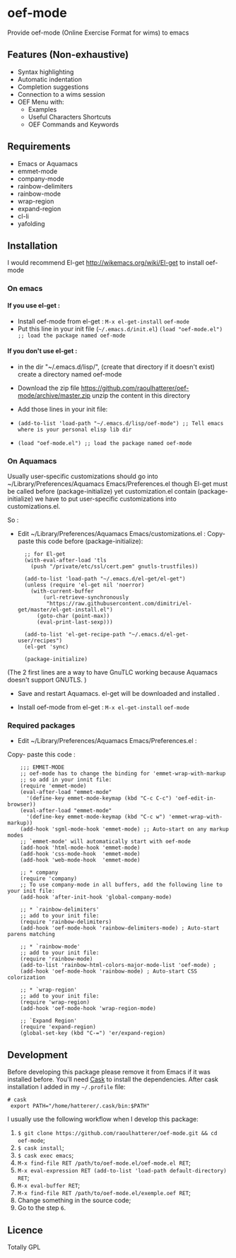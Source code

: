 

# oef-mode
Provide oef-mode (Online Exercise Format for wims) to emacs  

## Features (Non-exhaustive)
* Syntax highlighting 
* Automatic indentation
* Completion suggestions
* Connection to a wims session
* OEF Menu with:
    - Examples
    - Useful Characters Shortcuts
    - OEF Commands and Keywords
 
## Requirements
- Emacs or Aquamacs
- emmet-mode
- company-mode
- rainbow-delimiters
- rainbow-mode
- wrap-region
- expand-region
- cl-li
- yafolding

## Installation
I would recommend El-get http://wikemacs.org/wiki/El-get to install oef-mode


### On emacs


#### If you use el-get :

- Install oef-mode from el-get : `M-x el-get-install` `oef-mode`
- Put this line in your init file (`~/.emacs.d/init.el`)
`(load "oef-mode.el") ;; load the package named oef-mode`

#### If you don't use el-get :
-  in the dir "~/.emacs.d/lisp/", (create that directory if it doesn't exist) create  a directory named oef-mode
- Download the zip file https://github.com/raoulhatterer/oef-mode/archive/master.zip unzip the content in this directory
- Add those lines in your init file:
 - `(add-to-list 'load-path "~/.emacs.d/lisp/oef-mode") ;; Tell emacs where is your personal elisp lib dir`

 - `(load "oef-mode.el") ;; load the package named oef-mode`



### On Aquamacs

Usually user-specific customizations should go into ~/Library/Preferences/Aquamacs Emacs/Preferences.el
though El-get must be called before (package-initialize) yet customization.el contain (package-initialize)
we have to put user-specific customizations into customizations.el.

So :

- Edit  ~/Library/Preferences/Aquamacs Emacs/customizations.el  : 
Copy- paste this code before (package-initialize):

        ;; for El-get
        (with-eval-after-load 'tls
          (push "/private/etc/ssl/cert.pem" gnutls-trustfiles))
        
        (add-to-list 'load-path "~/.emacs.d/el-get/el-get")
        (unless (require 'el-get nil 'noerror)
          (with-current-buffer
              (url-retrieve-synchronously
               "https://raw.githubusercontent.com/dimitri/el-get/master/el-get-install.el")
            (goto-char (point-max))
            (eval-print-last-sexp)))
        
        (add-to-list 'el-get-recipe-path "~/.emacs.d/el-get-user/recipes")
        (el-get 'sync)
        
        (package-initialize)

(The 2 first lines are a way to have GnuTLC working because Aquamacs doesn't support GNUTLS. )

- Save and restart Aquamacs. el-get will be downloaded and installed .

- Install oef-mode from el-get : `M-x el-get-install` `oef-mode`


### Required packages

- Edit  ~/Library/Preferences/Aquamacs Emacs/Preferences.el  : 

Copy- paste this code :


        ;;; EMMET-MODE
        ;; oef-mode has to change the binding for 'emmet-wrap-with-markup
        ;; so add in your innit file:
        (require 'emmet-mode)
        (eval-after-load "emmet-mode"
          '(define-key emmet-mode-keymap (kbd "C-c C-c") 'oef-edit-in-browser))
        (eval-after-load "emmet-mode"
          '(define-key emmet-mode-keymap (kbd "C-c w") 'emmet-wrap-with-markup))
        (add-hook 'sgml-mode-hook 'emmet-mode) ;; Auto-start on any markup modes
        ;; `emmet-mode' will automatically start with oef-mode
        (add-hook 'html-mode-hook 'emmet-mode)
        (add-hook 'css-mode-hook  'emmet-mode)
        (add-hook 'web-mode-hook  'emmet-mode)

        ;; * company
        (require 'company)
        ;; To use company-mode in all buffers, add the following line to your init file:
        (add-hook 'after-init-hook 'global-company-mode)

        ;; * `rainbow-delimiters'
        ;; add to your init file:
        (require 'rainbow-delimiters)
        (add-hook 'oef-mode-hook 'rainbow-delimiters-mode) ; Auto-start parens matching

        ;; * `rainbow-mode'
        ;; add to your init file:
        (require 'rainbow-mode)
        (add-to-list 'rainbow-html-colors-major-mode-list 'oef-mode) ; 
        (add-hook 'oef-mode-hook 'rainbow-mode) ; Auto-start CSS colorization

        ;; * `wrap-region'
        ;; add to your init file:
        (require 'wrap-region)
        (add-hook 'oef-mode-hook 'wrap-region-mode)

        ;; `Expand Region'
        (require 'expand-region)
        (global-set-key (kbd "C-=") 'er/expand-region)


## Development

Before developing this package please remove it from Emacs if it was
installed before. You'll need [Cask][cask] to install the dependencies.
After cask installation I added in my `~/.profile` file:
```
# cask
 export PATH="/home/hatterer/.cask/bin:$PATH"
```

I usually use the following workflow when I develop this package:

1. `$ git clone https://github.com/raoulhatterer/oef-mode.git && cd oef-mode`;
2. `$ cask install`;
3. `$ cask exec emacs`;
4. `M-x find-file RET /path/to/oef-mode.el/oef-mode.el RET`;
5. `M-x eval-expression RET (add-to-list 'load-path default-directory) RET`;
6. `M-x eval-buffer RET`;
7. `M-x find-file RET /path/to/oef-mode.el/exemple.oef RET`;
8. Change something in the source code;
9. Go to the step `6`.

## Licence


Totally GPL




[cask]: http://cask.readthedocs.org/en/latest/
